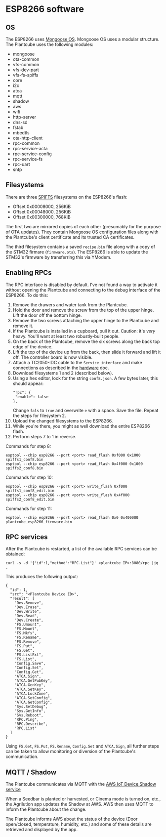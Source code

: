 # ESP8266 software

## OS

The ESP8266 uses [Mongoose OS](https://mongoose-os.com/). Mongoose OS uses a
modular structure. The Plantcube uses the following modules:

* mongoose
* ota-common
* vfs-common
* vfs-dev-part
* vfs-fs-spiffs
* core
* i2c
* atca
* mqtt
* shadow
* aws
* wifi
* http-server
* dns-sd
* fstab
* mbedtls
* ota-http-client
* rpc-common
* rpc-service-acta
* rpc-service-config
* rpc-service-fs
* rpc-uart
* sntp

## Filesystems

There are three [SPIFFS](https://github.com/pellepl/spiffs) filesystems on the
ESP8266's flash:

* Offset 0x00008000, 256KiB
* Offset 0x00048000, 256KiB
* Offset 0x00300000, 768KiB

The first two are mirrored copies of each other (presumably for the purpose of
OTA updates). They contain Mongoose OS configuration files along with the
Plantcube's client certificate and its trusted CA certificates.

The third filesystem contains a saved `recipe.bin` file along with a copy of the
STM32 firmare (`firmware.ota`). The ESP8266 is able to update the STM32's
firmware by transferring this via YModem.

## Enabling RPCs

The RPC interface is disabled by default. I've not found a way to activate it
without opening the Plantcube and connecting to the debug interface of the
ESP8266. To do this:

1. Remove the drawers and water tank from the Plantcube.
2. Hold the door and remove the screw from the top of the upper hinge. Lift the
   door off the bottom hinge.
3. Remove the two screws attaching the upper hinge to the Plantcube and remove
   it.
4. If the Plantcube is installed in a cupboard, pull it out. Caution: it's
   _very_ heavy. You'll want at least two robustly-built people.
5. On the back of the Plantcube, remove the six screws along the back top edge
   of the device.
6. Lift the top of the device up from the back, then slide it forward and lift
   it off. The controller board is now visible.
7. Attach a TC2050-IDC cable to the `Service interface` and make connections as
   described in the [hardware](hardware.md) doc.
8. Download filesystems 1 and 2 (described below).
9. Using a hex editor, look for the string `conf8.json`. A few bytes later, this
   should appear:
   ```  
   "rpc": {
    "enable": false
   },
   ```
   Change `fals` to `true` and overwrite `e` with a space. Save the file. Repeat
   the steps for filesystem 2.
10. Upload the changed filesystems to the ESP8266.
11. While you're there, you might as well download the entire ESP8266 flash.
12. Perform steps 7 to 1 in reverse.

Commands for step 8:
```
esptool --chip esp8266 --port <port> read_flash 0xf000 0x1000 spiffs1_conf8.bin
esptool --chip esp8266 --port <port> read_flash 0x4f000 0x1000 spiffs2_conf8.bin
```

Commands for step 10:
```
esptool --chip esp8266 --port <port> write_flash 0xf000 spiffs1_conf8_edit.bin
esptool --chip esp8266 --port <port> write_flash 0x4f000 spiffs2_conf8_edit.bin
```

Commands for step 11:
```
esptool --chip esp8266 --port <port> read_flash 0x0 0x400000 plantcube_esp8266_firmware.bin
```

## RPC services

After the Plantcube is restarted, a list of the available RPC services can be
obtained:

```
curl -s -d '{"id":1,"method":"RPC.List"}' <plantcube IP>:8080/rpc |jq .
```

This produces the following output:

```
{
  "id": 1,
  "src": "<Plantcube Device ID>",
  "result": [
    "Dev.Remove",
    "Dev.Erase",
    "Dev.Write",
    "Dev.Read",
    "Dev.Create",
    "FS.Umount",
    "FS.Mount",
    "FS.Mkfs",
    "FS.Rename",
    "FS.Remove",
    "FS.Put",
    "FS.Get",
    "FS.ListExt",
    "FS.List",
    "Config.Save",
    "Config.Set",
    "Config.Get",
    "ATCA.Sign",
    "ATCA.GetPubKey",
    "ATCA.GenKey",
    "ATCA.SetKey",
    "ATCA.LockZone",
    "ATCA.SetConfig",
    "ATCA.GetConfig",
    "Sys.SetDebug",
    "Sys.GetInfo",
    "Sys.Reboot",
    "RPC.Ping",
    "RPC.Describe",
    "RPC.List"
  ]
}
```

Using `FS.Get`, `FS.Put`, `FS.Rename`, `Config.Set` and `ATCA.Sign`, all further
steps can be taken to allow monitoring or diversion of the Plantcube's
communication.

## MQTT / Shadow

The Plantcube communicates via MQTT with the
[AWS IoT Device Shadow service](https://docs.aws.amazon.com/iot/latest/developerguide/iot-device-shadows.html)

When a Seedbar is planted or harvested, or Cinema mode is turned on, etc., the
Agrilution app updates the Shadow at AWS. AWS then uses MQTT to inform the
Plantcube about the change.

The Plantcube informs AWS about the status of the device (Door open/closed,
temperature, humidity, etc.) and some of these details are retrieved and
displayed by the app.
